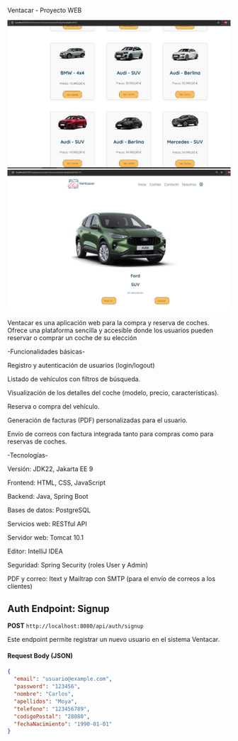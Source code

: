 Ventacar - Proyecto WEB

![Captura de pantalla](src/main/assets/Captura.JPG)
![Captura de pantalla](src/main/assets/Captura2.JPG)


Ventacar es una aplicación web para la compra y reserva de coches. Ofrece una plataforma sencilla y accesible donde los usuarios pueden reservar o comprar un coche de su elección

-Funcionalidades básicas-

Registro y autenticación de usuarios (login/logout)

Listado de vehículos con filtros de búsqueda.

Visualización de los detalles del coche (modelo, precio, características).

Reserva o compra del vehículo.

Generación de facturas (PDF) personalizadas para el usuario.

Envío de correos con factura integrada tanto para compras como para reservas de coches.

-Tecnologías-

Versión: JDK22, Jakarta EE 9

Frontend: HTML, CSS, JavaScript

Backend: Java, Spring Boot

Bases de datos: PostgreSQL

Servicios web: RESTful API

Servidor web: Tomcat 10.1

Editor: IntelliJ IDEA

Seguridad: Spring Security (roles User y Admin)

PDF y correo: Itext y Mailtrap con SMTP (para el envío de correos a los clientes)

## Auth Endpoint: Signup

**POST** `http://localhost:8080/api/auth/signup`

Este endpoint permite registrar un nuevo usuario en el sistema Ventacar.

#### Request Body (JSON)

```json
{
  "email": "usuario@example.com",
  "password": "123456",
  "nombre": "Carlos",
  "apellidos": "Moya",
  "telefono": "123456789",
  "codigoPostal": "28080",
  "fechaNacimiento": "1990-01-01"
}














